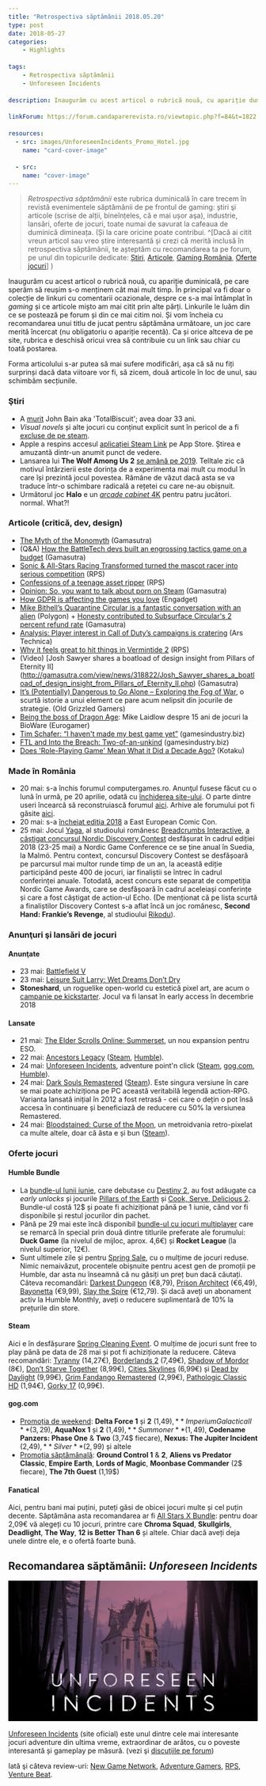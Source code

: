 ```yaml
---
title: "Retrospectiva săptămânii 2018.05.20"
type: post
date: 2018-05-27
categories:
    - Highlights

tags:
    - Retrospectiva săptămânii
    - Unforeseen Incidents

description: Inaugurăm cu acest articol o rubrică nouă, cu apariție duminicală, pe care sperăm să reușim s-o menținem cât mai mult timp. În principal va fi doar o colecție de linkuri, cu comentarii ocazionale, despre ce s-a mai întâmplat în _gaming_ și ce articole mișto am mai citit prin alte părți. Linkurile le luăm din ce se postează pe forum și din ce mai citim noi. Ca și orice altceva de pe site, rubrica e deschisă oricui vrea să contribuie cu un link sau chiar cu toată postarea dintr-o săptămână.

linkForum: https://forum.candaparerevista.ro/viewtopic.php?f=84&t=1822

resources:
  - src: images/UnforeseenIncidents_Promo_Hotel.jpg
    name: "card-cover-image"

  - src:
    name: "cover-image"
---
```

> _Retrospectiva săptămânii_ este rubrica duminicală în care trecem în revistă evenimentele săptămânii de pe frontul de gaming: știri şi articole (scrise de alții, bineînțeles, că e mai ușor aşa), industrie, lansări, oferte de jocuri, toate numai de savurat la cafeaua de duminică dimineața. (Și la care oricine poate contribui. ^[Dacă ai citit vreun articol sau vreo știre interesantă și crezi că merită inclusă în retrospectiva săptămânii, te așteptăm cu recomandarea ta pe forum, pe unul din topicurile dedicate: [Știri](https://forum.candaparerevista.ro/viewtopic.php?f=4&t=46), [Articole](https://forum.candaparerevista.ro/viewtopic.php?f=4&t=206), [Gaming România](https://forum.candaparerevista.ro/viewtopic.php?f=4&t=1622), [Oferte jocuri](https://forum.candaparerevista.ro/viewtopic.php?f=62&t=25)] )

Inaugurăm cu acest articol o rubrică nouă, cu apariție duminicală, pe care sperăm să reușim s-o menținem cât mai mult timp. În principal va fi doar o colecție de linkuri cu comentarii ocazionale, despre ce s-a mai întâmplat în _gaming_ și ce articole mișto am mai citit prin alte părți. Linkurile le luăm din ce se postează pe forum și din ce mai citim noi. Și vom încheia cu recomandarea unui titlu de jucat pentru săptămâna următoare, un joc care merită încercat (nu obligatoriu o apariție recentă). Ca și orice altceva de pe site, rubrica e deschisă oricui vrea să contribuie cu un link sau chiar cu toată postarea.

Forma articolului s-ar putea să mai sufere modificări, așa că să nu fiți surprinși dacă data viitoare vor fi, să zicem, două articole în loc de unul, sau schimbăm secțiunile.

### Ştiri
* A [murit](https://zonait.tv/criticul-de-jocuri-john-bain-a-decedat/) John Bain aka 'TotalBiscuit'; avea doar 33 ani. 
* _Visual novels_ și alte jocuri cu conținut explicit sunt în pericol de a fi [excluse de pe steam](http://gamasutra.com/view/news/318380/Valve_threatens_to_pull_games_now_deemed_sexually_explicit_from_Steam.php).
* Apple a respins accesul [aplicației Steam Link](https://arstechnica.com/gaming/2018/05/valve-apple-wont-let-the-steam-link-app-on-the-ios/) pe App Store. Știrea e amuzantă dintr-un anumit punct de vedere.
* Lansarea lui **The Wolf Among Us 2** [se amână pe 2019](https://telltale.com/news/2018/05/the-wolf-among-us-2-coming-in-2019/). Telltale zic că motivul întârzierii este dorința de a experimenta mai mult cu modul în care își prezintă jocul povestea. Rămâne de văzut dacă asta se va traduce într-o schimbare radicală a rețetei cu care ne-au obișnuit.
* Următorul joc **Halo** e un [_arcade cabinet_ 4K](https://www.halowaypoint.com/en-us/news/first-look-halo-fireteam-raven-arcade-experience) pentru patru jucători. normal. What?!

### Articole (critică, dev, design)
* [The Myth of the Monomyth](http://www.gamasutra.com/blogs/WolfgangWalk/20180514/318014/The_Myth_of_the_Monomyth.php) (Gamasutra)
* (Q&A) [How the BattleTech devs built an engrossing tactics game on a budget](http://gamasutra.com/view/news/318335/How_the_BattleTech_devs_built_an_engrossing_tactics_game_on_a_budget.php) (Gamasutra)
* [Sonic & All-Stars Racing Transformed turned the mascot racer into serious competition](https://www.rockpapershotgun.com/2018/05/24/sonic-all-stars-racing-transformed-turned-the-mascot-racer-into-serious-competition/) (RPS)
* [Confessions of a teenage asset ripper](https://www.rockpapershotgun.com/2018/05/24/confessions-of-a-teenage-asset-ripper/) (RPS)
* [Opinion: So, you want to talk about porn on Steam](http://gamasutra.com/view/news/318836/Opinion_So_you_want_to_talk_about_porn_on_Steam.php) (Gamasutra)
* [How GDPR is affecting the games you love](https://www.engadget.com/2018/05/26/how-gdpr-is-affecting-the-games-you-love/) (Engadget)
* [Mike Bithell’s Quarantine Circular is a fantastic conversation with an alien](https://www.polygon.com/2018/5/22/17376610/quarantine-circular-review-pc-mike-bithell) (Polygon) + [Honesty contributed to Subsurface Circular's 2 percent refund rate](http://gamasutra.com/view/news/318848/Honesty_contributed_to_Subsurface_Circulars_2_percent_refund_rate.php) (Gamasutra)
* [Analysis: Player interest in Call of Duty’s campaigns is cratering](https://arstechnica.com/gaming/2018/05/analysis-player-interest-in-call-of-dutys-campaigns-is-cratering/) (Ars Technica)
* [Why it feels great to hit things in Vermintide 2](https://www.rockpapershotgun.com/2018/05/23/why-it-feels-great-to-hit-things-in-vermintide-2/) (RPS)
* (Video) [Josh Sawyer shares a boatload of design insight from Pillars of Eternity II] (http://gamasutra.com/view/news/318822/Josh_Sawyer_shares_a_boatload_of_design_insight_from_Pillars_of_Eternity_II.php) (Gamasutra)
* [It’s (Potentially) Dangerous to Go Alone – Exploring the Fog of War](https://oldgrizzledgamers.com/idle-thoughts/the-fog-of-war-a-brief-history/), o scurtă istorie a unui element ce pare acum nelipsit din jocurile de strategie. (Old Grizzled Gamers)
* [Being the boss of Dragon Age](https://www.eurogamer.net/articles/2018-05-25-being-the-boss-of-dragon-age): Mike Laidlow despre 15 ani de jocuri la BioWare (Eurogamer)
* [Tim Schafer: “I haven't made my best game yet”](https://www.gamesindustry.biz/articles/2018-05-23-tim-schafer-i-havent-made-my-best-game-yet) (gamesindustry.biz)
* [FTL and Into the Breach: Two-of-an-unkind](https://www.gamesindustry.biz/articles/2018-05-23-ftl-and-into-the-breach-two-of-an-unkind) (gamesindustry.biz)
* [Does 'Role-Playing Game' Mean What it Did a Decade Ago?](http://www.kotaku.co.uk/2018/05/30/does-role-playing-game-mean-what-it-did-a-decade-ago) (Kotaku)

### Made în România
* 20 mai: s-a închis forumul computergames.ro. Anunţul fusese făcut cu o lună în urmă, pe 20 aprilie, odată cu [închiderea site-ului](https://www.paginademedia.ro/2018/04/site-ul-computergamesro-s-a-inchis-dupa-20-de-ani-de-ce). O parte dintre useri încearcă să reconstruiască forumul [aici](https://forum.computergamers.ro/). Arhive ale forumului pot fi găsite [aici](https://revistevechi.awiki.org/computer_games).
* 20 mai: s-a [încheiat ediţia 2018](https://zonait.tv/est-european-comic-con-2018-inca-o-editie-fara-cusur/) a East European Comic Con.
* 25 mai: Jocul [Yaga](http://yaga-game.com/), al studioului românesc [Breadcrumbs Interactive](https://breadcrumbsinteractive.com/), [a câștigat concursul Nordic Discovery Contest](https://discovery-contest.nordicgame.com/ngdc-season-ii-grand-finals-awards/) desfășurat în cadrul ediției 2018 (23-25 mai) a Nordic Game Conference ce se ține anual în Suedia, la Malmö. Pentru context, concursul Discovery Contest se desfășoară pe parcursul mai multor runde timp de un an, la această ediție participând peste 400 de jocuri, iar finaliștii se întrec în cadrul conferinței anuale. Totodată, acest concurs este separat de competiția Nordic Game Awards, care se desfășoară în cadrul aceleiași conferințe și care a fost câștigat de action-ul Echo. (De menționat că pe lista scurtă a finaliștilor Discovery Contest s-a aflat încă un joc românesc, **Second Hand: Frankie’s Revenge**, al studioului [Rikodu](http://www.rikodu.com/)).

### Anunţuri şi lansări de jocuri
#### Anunţate
* 23 mai: [Battlefield V](https://www.rockpapershotgun.com/2018/05/23/battlefield-v-is-about-making-friends-building-forts-and-daily-chores/)
* 23 mai: [Leisure Suit Larry: Wet Dreams Don’t Dry](https://www.hardcoregamer.com/2018/05/23/leisure-suit-larry-wet-dreams-dont-dry-officially-announced-for-2018/300093/)
* **Stoneshard**, un roguelike open-world cu estetică pixel art, are acum o [campanie pe kickstarter](https://www.kickstarter.com/projects/1926605606/stoneshard-open-world-roguelike-rpg-with-tactical). Jocul va fi lansat în early access în decembrie 2018

#### Lansate
* 21 mai: [The Elder Scrolls Online: Summerset](https://www.elderscrollsonline.com/en-us/updates/chapter/summerset), un nou expansion pentru ESO.
* 22 mai: [Ancestors Legacy](https://destructivecreations.pl/ancestors-legacy/) ([Steam](https://store.steampowered.com/app/620590/Ancestors_Legacy/), [Humble](https://www.humblebundle.com/store/ancestors-legacy)).
* 24 mai: [Unforeseen Incidents](http://www.unforeseen-incidents.com/), adventure point'n click ([Steam](https://store.steampowered.com/app/501790/Unforeseen_Incidents/), [gog.com](https://www.gog.com/game/unforeseen_incidents), [Humble](https://www.humblebundle.com/store/unforeseen-incidents)).
* 24 mai: [Dark Souls Remastered](https://www.bandainamcoent.com/games/ds-remastered) ([Steam](https://store.steampowered.com/app/570940/DARK_SOULS_REMASTERED/)). Este singura versiune în care se mai poate achiziționa pe PC această veritabilă legendă action-RPG. Varianta lansată inițial în 2012 a fost retrasă - cei care o dețin o pot însă accesa în continuare și beneficiază de reducere cu 50% la versiunea Remastered.
* 24 mai: [Bloodstained: Curse of the Moon](http://curseofthemoon.com/en/), un metroidvania retro-pixelat ca multe altele, doar că ăsta e și bun ([Steam](https://store.steampowered.com/app/838310/Bloodstained_Curse_of_the_Moon/)).

### Oferte jocuri
#### Humble Bundle
* La [bundle-ul lunii iunie](https://www.humblebundle.com/monthly), care debutase cu [Destiny 2](https://www.humblebundle.com/store/destiny-2), au fost adăugate ca _early unlocks_ și jocurile [Pillars of the Earth](https://www.humblebundle.com/store/ken-folletts-the-pillars-of-the-earth) și [Cook, Serve, Delicious 2](https://www.humblebundle.com/store/cook-serve-delicious-2). Bundle-ul costă 12$ și poate fi achiziționat până pe 1 iunie, când vor fi disponibile și restul jocurilor din pachet.
* Până pe 29 mai este încă disponibil [bundle-ul cu jocuri multiplayer](https://www.humblebundle.com/games/hooked-on-multiplayer-2018-bundle) care se remarcă în special prin două dintre titlurile preferate ale forumului: **Duck Game** (la nivelul de mijloc, aprox. 4,6€) și **Rocket League** (la nivelul superior, 12€).
* Sunt ultimele zile și pentru [Spring Sale](https://www.humblebundle.com/store), cu o mulțime de jocuri reduse. Nimic nemaivăzut, procentele obișnuite pentru acest gen de promoții pe Humble, dar asta nu înseamnă că nu găsiți un preț bun dacă căutați. Câteva recomandări: [Darkest Dungeon](https://www.humblebundle.com/store/darkest-dungeon) (€8,79), [Prison Architect](https://www.humblebundle.com/store/prison-architect) (€6,49), [Bayonetta](https://www.humblebundle.com/store/bayonetta) (€9,99), [Slay the Spire](https://www.humblebundle.com/store/slay-the-spire) (€12,79). Și dacă aveți un abonament activ la Humble Monthly, aveți o reducere suplimentară de 10% la prețurile din store.

#### Steam
Aici e în desfășurare [Spring Cleaning Event](https://store.steampowered.com/springcleaning). O mulțime de jocuri sunt free to play până pe data de 28 mai și pot fi achiziționate la reducere. Câteva recomandări: [Tyranny](https://store.steampowered.com/app/362960/Tyranny/) (14,27€), [Borderlands 2](https://store.steampowered.com/app/49520/Borderlands_2/) (7,49€), [Shadow of Mordor](https://store.steampowered.com/app/241930/Middleearth_Shadow_of_Mordor/) (8€), [Don’t Starve Together](https://store.steampowered.com/app/322330/Dont_Starve_Together/) (8,99€), [Cities Skylines](https://store.steampowered.com/app/255710/Cities_Skylines/) (6,99€) și [Dead by Daylight](https://store.steampowered.com/app/381210/Dead_by_Daylight/) (9,99€), [Grim Fandango Remastered](https://store.steampowered.com/app/316790/Grim_Fandango_Remastered/) (2,99€), [Pathologic Classic HD](https://store.steampowered.com/app/384110/Pathologic_Classic_HD/) (1,94€), [Gorky 17](https://store.steampowered.com/app/253920/Gorky_17/) (0,99€).

#### gog.com
* [Promoția de weekend](https://www.gog.com/promo/20180525_weekend_thq): **Delta Force 1** și **2** (1,49$), **Imperium Galactica II** (3,29$), **AquaNox 1** și **2** (1,49$), **Summoner** (1,49$), **Codename Panzers: Phase One** & **Two** (3,74$ fiecare), **Nexus: The Jupiter Incident** (2,49$), **Silver** (2,99$) și altele
* [Promoția săptămânală](https://www.gog.com/promo/20180521_weekly_sale): **Ground Control 1** & **2**, **Aliens vs Predator Classic**, **Empire Earth**, **Lords of Magic**, **Moonbase Commander** (2$ fiecare), **The 7th Guest** (1,19$)

#### Fanatical
Aici, pentru bani mai puțini, puteți găsi de obicei jocuri multe și cel puțin decente. Săptămâna asta recomandarea ar fi [All Stars X Bundle](https://www.fanatical.com/en/bundle/all-stars-x-bundle): pentru doar 2,09€ vă alegeți cu 10 jocuri, printre care **Chroma Squad**, **Skullgirls**, **Deadlight**, **The Way**, **12 is Better Than 6** și altele. Chiar dacă aveți deja unele dintre ele, e o ofertă foarte bună.



## Recomandarea săptămânii: _Unforeseen Incidents_

![](images/UnforeseenIncidents_Promo_HotelTitle.jpg)

[Unforeseen Incidents](http://www.unforeseen-incidents.com/) (site oficial) este unul dintre cele mai interesante jocuri adventure din ultima vreme, extraordinar de arătos, cu o poveste interesantă și gameplay pe măsură. (vezi şi [discuţiile pe forum](https://forum.candaparerevista.ro/viewtopic.php?f=8&t=1820))

Iată şi câteva review-uri: [New Game Network](https://www.newgamenetwork.com/article/1901/unforeseen-incidents-review/), [Adventure Gamers](https://adventuregamers.com/articles/view/35212), [RPS](https://www.rockpapershotgun.com/2018/05/25/wot-i-think-unforeseen-incidents/#more-546445), [Venture Beat](https://venturebeat.com/2018/05/29/unforeseen-incidents-review-a-mystery-with-a-few-too-many-punchlines/).